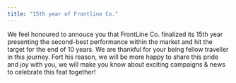 ```yaml
---
title: "15th year of Frontline Co."
---
```



We feel honoured to annouce you that FrontLine Co. finalized its 15th year presenting the second-best performance within the market and hit the target for the end of 10 years. We are thankful for your being fellow traveller in this journey. Fort his reason, we will be more happy to share this pride and joy with you, we will make you know about exciting campaigns & news to celebrate this feat together!

